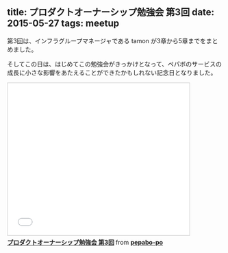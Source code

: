 title: プロダクトオーナーシップ勉強会 第3回
date: 2015-05-27
tags: meetup
---
第3回は、インフラグループマネージャである tamon が3章から5章までをまとめました。

そしてこの日は、はじめてこの勉強会がきっかけとなって、ペパボのサービスの成長に小さな影響をあたえることができたかもしれない記念日となりました。

<iframe src="//www.slideshare.net/slideshow/embed_code/key/MJt5fzqgRnXElP" width="425" height="355" frameborder="0" marginwidth="0" marginheight="0" scrolling="no" style="border:1px solid #CCC; border-width:1px; margin-bottom:5px; max-width: 100%;" allowfullscreen> </iframe> <div style="margin-bottom:5px"> <strong> <a href="//www.slideshare.net/pepabo-po/3-50796690" title="プロダクトオーナーシップ勉強会 第3回" target="_blank">プロダクトオーナーシップ勉強会 第3回</a> </strong> from <strong><a href="//www.slideshare.net/pepabo-po" target="_blank">pepabo-po</a></strong> </div>
